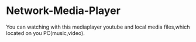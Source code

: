 # Network-Media-Player
You can watching with this mediaplayer youtube and local media files,which located on you PC(music,video).
